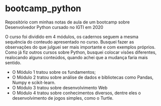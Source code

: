 # bootcamp_python
Repositório com minhas notas de aula de um bootcamp sobre Desenvolvedor Python cursado no IGTI em 2020


O curso foi dividido em 4 módulos, os cadernos seguem a mesma sequência do conteudo apresentado no curso.
Busquei fazer as observações do que julguei ser mais importante e com exemplos próprios. Como já fiz outros cursos sobre Python, busquei colocar visões diferentes, realocando alguns conteúdos, quando achei que a mudança faria mais sentido.

* O Módulo 1 tratou sobre os fundamentos;
* O Módulo 2 tratou sobre análise de dados e bibliotecas como Pandas, Numpy e scikit-learn.
* O Módulo 3 tratou sobre desenvolvimento Web
* O Módulo 4 tratou sobre conhecimentos diversos, dentre eles o desenvolvimento de jogos simples, como o Turtle.
